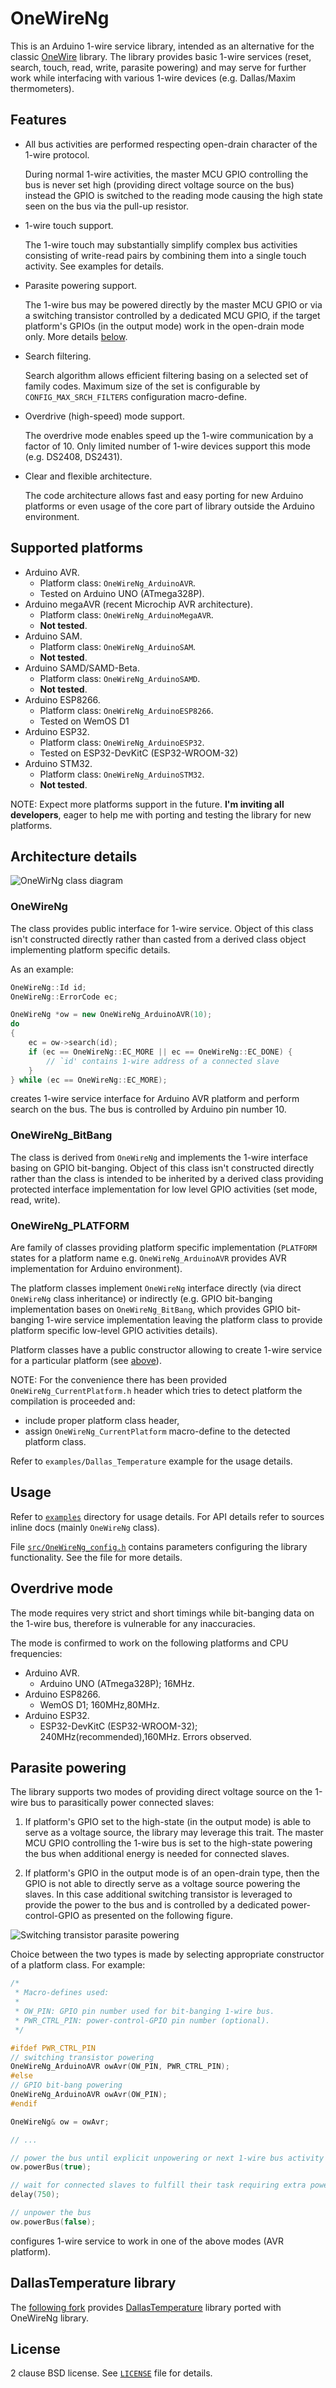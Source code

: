 # OneWireNg

This is an Arduino 1-wire service library, intended as an alternative for the
classic [OneWire](https://github.com/PaulStoffregen/OneWire) library. The library
provides basic 1-wire services (reset, search, touch, read, write, parasite
powering) and may serve for further work while interfacing with various 1-wire
devices (e.g. Dallas/Maxim thermometers).

## Features

* All bus activities are performed respecting open-drain character of the 1-wire
  protocol.

  During normal 1-wire activities, the master MCU GPIO controlling the bus is
  never set high (providing direct voltage source on the bus) instead the GPIO
  is switched to the reading mode causing the high state seen on the bus via
  the pull-up resistor.

* 1-wire touch support.

  The 1-wire touch may substantially simplify complex bus activities consisting
  of write-read pairs by combining them into a single touch activity. See examples
  for details.

* Parasite powering support.

  The 1-wire bus may be powered directly by the master MCU GPIO or via a switching
  transistor controlled by a dedicated MCU GPIO, if the target platform's GPIOs
  (in the output mode) work in the open-drain mode only. More details
  [below](#parasite-powering).

* Search filtering.

  Search algorithm allows efficient filtering basing on a selected set of family
  codes. Maximum size of the set is configurable by `CONFIG_MAX_SRCH_FILTERS`
  configuration macro-define.

* Overdrive (high-speed) mode support.

  The overdrive mode enables speed up the 1-wire communication by a factor of 10.
  Only limited number of 1-wire devices support this mode (e.g. DS2408, DS2431).

* Clear and flexible architecture.

  The code architecture allows fast and easy porting for new Arduino platforms
  or even usage of the core part of library outside the Arduino environment.

## Supported platforms

* Arduino AVR.
    * Platform class: `OneWireNg_ArduinoAVR`.
    * Tested on Arduino UNO (ATmega328P).
* Arduino megaAVR (recent Microchip AVR architecture).
    * Platform class: `OneWireNg_ArduinoMegaAVR`.
    * **Not tested**.
* Arduino SAM.
    * Platform class: `OneWireNg_ArduinoSAM`.
    * **Not tested**.
* Arduino SAMD/SAMD-Beta.
    * Platform class: `OneWireNg_ArduinoSAMD`.
    * **Not tested**.
* Arduino ESP8266.
    * Platform class: `OneWireNg_ArduinoESP8266`.
    * Tested on WemOS D1
* Arduino ESP32.
    * Platform class: `OneWireNg_ArduinoESP32`.
    * Tested on ESP32-DevKitC (ESP32-WROOM-32)
* Arduino STM32.
    * Platform class: `OneWireNg_ArduinoSTM32`.
    * **Not tested**.

NOTE: Expect more platforms support in the future. **I'm inviting all developers**,
eager to help me with porting and testing the library for new platforms.

## Architecture details

![OneWirNg class diagram](extras/schema/classOneWireNg__inherit__graph.png)

### OneWireNg

The class provides public interface for 1-wire service. Object of this class
isn't constructed directly rather than casted from a derived class object
implementing platform specific details.

As an example:

```cpp
OneWireNg::Id id;
OneWireNg::ErrorCode ec;

OneWireNg *ow = new OneWireNg_ArduinoAVR(10);
do
{
    ec = ow->search(id);
    if (ec == OneWireNg::EC_MORE || ec == OneWireNg::EC_DONE) {
        // `id' contains 1-wire address of a connected slave
    }
} while (ec == OneWireNg::EC_MORE);
```

creates 1-wire service interface for Arduino AVR platform and perform search on
the bus. The bus is controlled by Arduino pin number 10.

### OneWireNg_BitBang

The class is derived from `OneWireNg` and implements the 1-wire interface basing
on GPIO bit-banging. Object of this class isn't constructed directly rather than
the class is intended to be inherited by a derived class providing protected
interface implementation for low level GPIO activities (set mode, read, write).

### OneWireNg_PLATFORM

Are family of classes providing platform specific implementation (`PLATFORM`
states for a platform name e.g. `OneWireNg_ArduinoAVR` provides AVR implementation
for Arduino environment).

The platform classes implement `OneWireNg` interface directly (via direct
`OneWireNg` class inheritance) or indirectly (e.g. GPIO bit-banging implementation
bases on `OneWireNg_BitBang`, which provides GPIO bit-banging 1-wire service
implementation leaving the platform class to provide platform specific low-level
GPIO activities details).

Platform classes have a public constructor allowing to create 1-wire service for
a particular platform (see [above](#architecture-details)).

NOTE: For the convenience there has been provided `OneWireNg_CurrentPlatform.h`
header which tries to detect platform the compilation is proceeded and:
 * include proper platform class header,
 * assign `OneWireNg_CurrentPlatform` macro-define to the detected platform class.

Refer to `examples/Dallas_Temperature` example for the usage details.

## Usage

Refer to [`examples`](examples) directory for usage details. For API details
refer to sources inline docs (mainly `OneWireNg` class).

File [`src/OneWireNg_config.h`](src/OneWireNg_config.h) contains parameters
configuring the library functionality. See the file for more details.

## Overdrive mode

The mode requires very strict and short timings while bit-banging data on the
1-wire bus, therefore is vulnerable for any inaccuracies.

The mode is confirmed to work on the following platforms and CPU frequencies:

* Arduino AVR.
    * Arduino UNO (ATmega328P); 16MHz.
* Arduino ESP8266.
    * WemOS D1; 160MHz,80MHz.
* Arduino ESP32.
    * ESP32-DevKitC (ESP32-WROOM-32); 240MHz(recommended),160MHz. Errors observed.

## Parasite powering

The library supports two modes of providing direct voltage source on the 1-wire
bus to parasitically power connected slaves:

1. If platform's GPIO set to the high-state (in the output mode) is able to serve
   as a voltage source, the library may leverage this trait. The master MCU GPIO
   controlling the 1-wire bus is set to the high-state powering the bus when
   additional energy is needed for connected slaves.

2. If platform's GPIO in the output mode is of an open-drain type, then the GPIO
   is not able to directly serve as a voltage source powering the slaves. In this
   case additional switching transistor is leveraged to provide the power to the
   bus and is controlled by a dedicated power-control-GPIO as presented on the
   following figure.

![Switching transistor parasite powering](extras/schema/parasite.svg)

Choice between the two types is made by selecting appropriate constructor of a
platform class. For example:

```cpp
/*
 * Macro-defines used:
 *
 * OW_PIN: GPIO pin number used for bit-banging 1-wire bus.
 * PWR_CTRL_PIN: power-control-GPIO pin number (optional).
 */

#ifdef PWR_CTRL_PIN
// switching transistor powering
OneWireNg_ArduinoAVR owAvr(OW_PIN, PWR_CTRL_PIN);
#else
// GPIO bit-bang powering
OneWireNg_ArduinoAVR owAvr(OW_PIN);
#endif

OneWireNg& ow = owAvr;

// ...

// power the bus until explicit unpowering or next 1-wire bus activity
ow.powerBus(true);

// wait for connected slaves to fulfill their task requiring extra powering
delay(750);

// unpower the bus
ow.powerBus(false);
```

configures 1-wire service to work in one of the above modes (AVR platform).

## DallasTemperature library

The [following fork](https://github.com/pstolarz/Arduino-Temperature-Control-Library/tree/OneWireNg)
provides [DallasTemperature](https://github.com/milesburton/Arduino-Temperature-Control-Library)
library ported with OneWireNg library.

## License

2 clause BSD license. See [`LICENSE`](LICENSE) file for details.

